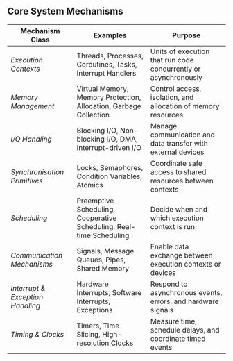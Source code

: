 
## Core System Mechanisms

| Mechanism Class | Examples | Purpose |
|---|---|---|
| *Execution Contexts* | Threads, Processes, Coroutines, Tasks, Interrupt Handlers     | Units of execution that run code concurrently or asynchronously |
| *Memory Management*  | Virtual Memory, Memory Protection, Allocation, Garbage Collection | Control access, isolation, and allocation of memory resources |
| *I/O Handling*       | Blocking I/O, Non-blocking I/O, DMA, Interrupt-driven I/O     | Manage communication and data transfer with external devices |
| *Synchronisation Primitives* | Locks, Semaphores, Condition Variables, Atomics       | Coordinate safe access to shared resources between contexts |
| *Scheduling*         | Preemptive Scheduling, Cooperative Scheduling, Real-time Scheduling | Decide when and which execution context is run |
| *Communication Mechanisms* | Signals, Message Queues, Pipes, Shared Memory          | Enable data exchange between execution contexts or devices |
| *Interrupt & Exception Handling* | Hardware Interrupts, Software Interrupts, Exceptions | Respond to asynchronous events, errors, and hardware signals |
| *Timing & Clocks*    | Timers, Time Slicing, High-resolution Clocks                  | Measure time, schedule delays, and coordinate timed events |


